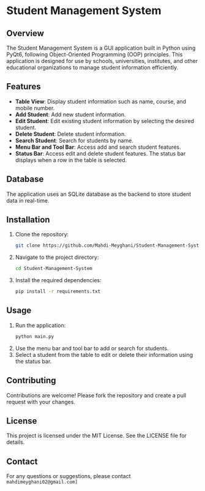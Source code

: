 # Student Management System

## Overview
The Student Management System is a GUI application built in Python using PyQt6, following Object-Oriented Programming (OOP) principles. This application is designed for use by schools, universities, institutes, and other educational organizations to manage student information efficiently.

## Features
- **Table View**: Display student information such as name, course, and mobile number.
- **Add Student**: Add new student information.
- **Edit Student**: Edit existing student information by selecting the desired student.
- **Delete Student**: Delete student information.
- **Search Student**: Search for students by name.
- **Menu Bar and Tool Bar**: Access add and search student features.
- **Status Bar**: Access edit and delete student features. The status bar displays when a row in the table is selected.

## Database
The application uses an SQLite database as the backend to store student data in real-time.

## Installation
1. Clone the repository:
    ```bash
    git clone https://github.com/Mahdi-Meyghani/Student-Management-System.git
    ```
2. Navigate to the project directory:
    ```bash
    cd Student-Management-System
    ```
3. Install the required dependencies:
    ```bash
    pip install -r requirements.txt
    ```

## Usage
1. Run the application:
    ```bash
    python main.py
    ```
2. Use the menu bar and tool bar to add or search for students.
3. Select a student from the table to edit or delete their information using the status bar.

## Contributing
Contributions are welcome! Please fork the repository and create a pull request with your changes.

## License
This project is licensed under the MIT License. See the LICENSE file for details.

## Contact
For any questions or suggestions, please contact ```mahdimeyghani02@gmail.com]```

